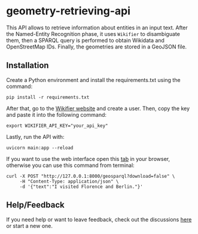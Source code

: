 # geometry-retrieving-api
This API allows to retrieve information about entities in an input text. After the Named-Entity Recognition phase, it uses ``Wikifier`` to disambiguate them, then a SPARQL query is performed to obtain Wikidata and OpenStreetMap IDs. Finally, the geometries are stored in a GeoJSON file.

## Installation
Create a Python environment and install the requirements.txt using the command:

```shell
pip install -r requirements.txt
```

After that, go to the [Wikifier website](https://wikifier.org/register.html) and create a user. Then, copy the key and paste it into the following command:

```shell
export WIKIFIER_API_KEY="your_api_key"
```

Lastly, run the API with:

```shell
uvicorn main:app --reload
```

If you want to use the web interface open this [tab](http://127.0.0.1:8000/docs) in your browser, otherwise you can use this command from terminal:

```shell
curl -X POST "http://127.0.0.1:8000/geosparql?download=false" \
     -H "Content-Type: application/json" \
     -d '{"text":"I visited Florence and Berlin."}'
```

## Help/Feedback
If you need help or want to leave feedback, check out the discussions [here](https://github.com/AIMH-DHgroup/geometry-retrieving-api/discussions) or start a new one.
